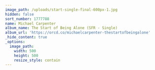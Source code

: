 ```yaml
---
image_path: /uploads/start-single-final-600px-1.jpg
hidden: false
sort_number: 1777788
name: Michael Carpenter
album_name: The Start of Being Alone (SFR - Single)
album_url: 'https://orcd.co/michaelcarpenter-thestartofbeingalone'
_hide_content: true
_options:
  image_path:
    width: 500
    height: 500
    resize_style: contain
---
```



